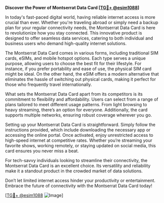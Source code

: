 **Discover the Power of Montserrat Data Card [[TG💪+ @esim1088](https://t.me/s/esim1088)]**

In today's fast-paced digital world, having reliable internet access is more crucial than ever. Whether you're traveling abroad or simply need a backup plan for your regular connectivity needs, the Montserrat Data Card is here to revolutionize how you stay connected. This innovative product is designed to offer seamless data services, catering to both individual and business users who demand high-quality internet solutions.

The Montserrat Data Card comes in various forms, including traditional SIM cards, eSIMs, and mobile hotspot options. Each type serves a unique purpose, allowing users to choose the best fit for their lifestyle. For instance, if you prefer portability and ease of use, the physical SIM card might be ideal. On the other hand, the eSIM offers a modern alternative that eliminates the hassle of switching out physical cards, making it perfect for those who frequently travel internationally.

What sets the Montserrat Data Card apart from its competitors is its commitment to flexibility and affordability. Users can select from a range of plans tailored to meet different usage patterns. From light browsing to heavy streaming, there’s an option for everyone. Additionally, the card supports multiple networks, ensuring robust coverage wherever you go.

Setting up your Montserrat Data Card is straightforward. Simply follow the instructions provided, which include downloading the necessary app or accessing the online portal. Once activated, enjoy unrestricted access to high-speed internet at competitive rates. Whether you’re streaming your favorite shows, working remotely, or staying updated on social media, this card ensures you never miss a beat.

For tech-savvy individuals looking to streamline their connectivity, the Montserrat Data Card is an excellent choice. Its versatility and reliability make it a standout product in the crowded market of data solutions. 

Don’t let limited internet access hinder your productivity or entertainment. Embrace the future of connectivity with the Montserrat Data Card today! 

[[TG💪+ @esim1088](https://t.me/s/esim1088) ![Image](https://i.postimg.cc/Y0z9fWf4/image.png)]